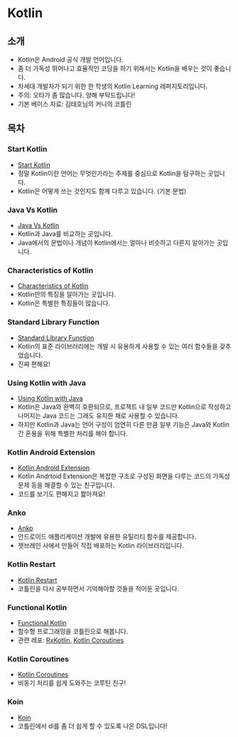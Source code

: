 # Kotlin
## 소개
* Kotlin은 Android 공식 개발 언어입니다.
* 좀 더 가독성 뛰어나고 효율적인 코딩을 하기 위해서는 Kotlin을 배우는 것이 좋습니다.
* 차세대 개발자가 되기 위한 한 학생의 Kotlin Learning 레퍼지토리입니다.
* 주의: 오타가 좀 많습니다. 양해 부탁드립니다!
* 기본 베이스 자료: 김태호님의 커니의 코틀린
## 목차
### Start Kotlin
* [Start Kotlin]
* 정말 Kotlin이란 언어는 무엇인가라는 주제를 중심으로 Kotlin을 탐구하는 곳입니다.
* Kotlin은 어떻게 쓰는 것인지도 함께 다루고 있습니다.
(기본 문법)

### Java Vs Kotlin
* [Java Vs Kotlin]
* Kotlin과 Java를 비교하는 곳입니다.
* Java에서의 문법이나 개념이 Kotlin에서는 얼마나 비슷하고 다른지 알아가는 곳입니다.

### Characteristics of Kotlin
* [Characteristics of Kotlin]
* Kotlin만의 특징을 알아가는 곳입니다.
* Kotlin은 특별한 특징들이 많습니다.

### Standard Library Function
* [Standard Library Function]
* Kotlin의 표준 라이브러리에는 개발 시 유용하게 사용할 수 있는 여러 함수들을 갖추었습니다.
* 진짜 편해요!

### Using Kotlin with Java
* [Using Kotlin with Java]
* Kotlin은 Java와 완벽히 호환되므로, 프로젝트 내 일부 코드만 Kotlin으로 작성하고 나머지는 Java 코드는 그래도 유지한 채로 사용할 수 있습니다.
* 하지만 Kotlin과 Java는 언어 구성이 엄연히 다른 만큼 일부 기능은 Java와 Kotlin 간 혼용을 위해 특별한 처리를 해야 합니다.

### Kotlin Android Extension
* [Kotlin Android Extension]
* Kotlin Andrtoid Extension은 복잡한 구조로 구성된 화면을 다루는 코드의 가독성 문제 등을 해결할 수 있는 친구입니다.
* 코드를 보기도 편해지고 짧아져요!

### Anko
* [Anko]
* 안드로이드 애플리케이션 개발에 유용한 유틸리티 함수를 제공합니다.
* 젯브레인 사에서 만들어 직접 배포하는 Kotlin 라이브러리입니다. 

### Kotlin Restart
* [Kotlin Restart]
* 코틀린을 다시 공부하면서 기억해야할 것들을 적어둔 곳입니다.

### Functional Kotlin
* [Functional Kotlin]
* 함수형 프로그래밍을 코틀린으로 해봅니다.
* 관련 레포: [RxKotlin], [Kotlin Coroutines]

### Kotlin Coroutines
* [Kotlin Coroutines]
* 비동기 처리를 쉽게 도와주는 코루틴 친구!

### Koin
* [Koin]
* 코틀린에서 di를 좀 더 쉽게 할 수 있도록 나온 DSL입니다!

[Start Kotlin]: https://github.com/jinusong/Kotlin/tree/master/Start%20Kotlin

[Java Vs Kotlin]:https://github.com/jinusong/Kotlin/tree/master/Java%20Vs%20Kotlin

[ Characteristics of Kotlin ]:https://github.com/jinusong/Kotlin/tree/master/Characteristics%20of%20Kotlin

[Standard Library Function]:https://github.com/jinusong/Kotlin/tree/master/Standard%20Library%20of%20Kotlin

[Using Kotlin with Java]:https://github.com/jinusong/Kotlin/tree/master/Using%20Kotlin%20with%20Java

[Kotlin Android Extension]: https://github.com/jinusong/Kotlin/tree/master/Kotlin%20Android%20Extension

[Anko]: https://github.com/jinusong/Kotlin/tree/master/Anko

[Functional Kotlin]: https://github.com/jinusong/Kotlin/tree/master/Functional%20Kotlin

[RxKotlin]: https://github.com/jinusong/ReactiveX-in-Android/tree/master/RxKotlin

[Kotlin Coroutines]: https://github.com/jinusong/Kotlin/blob/master/Kotlin%20Coroutines/Kotlin%20Coroutines.md

[Koin]: https://github.com/jinusong/Kotlin/blob/master/Koin/Koin.md

[Kotlin Restart]: https://github.com/jinusong/Kotlin/blob/master/Koin/Koin.md
